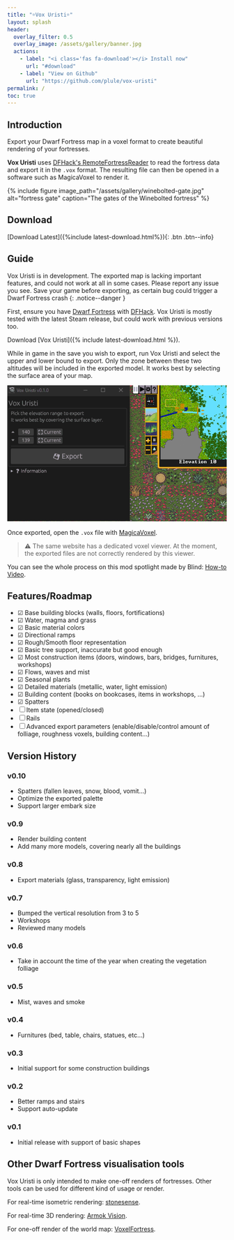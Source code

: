 ```yaml
---
title: "☼Vox Uristi☼"
layout: splash
header:
  overlay_filter: 0.5
  overlay_image: /assets/gallery/banner.jpg
  actions:
    - label: "<i class='fas fa-download'></i> Install now"
      url: "#download"
    - label: "View on Github"
      url: "https://github.com/plule/vox-uristi"
permalink: /
toc: true
---
```


## Introduction

Export your Dwarf Fortress map in a voxel format to create beautiful rendering
of your fortresses.

**Vox Uristi** uses [DFHack's
RemoteFortressReader](https://docs.dfhack.org/en/stable/docs/tools/RemoteFortressReader.html)
to read the fortress data and export it in the `.vox` format. The resulting file
can then be opened in a software such as MagicaVoxel to render it.

{% include figure image_path="/assets/gallery/winebolted-gate.jpg" alt="fortress gate" caption="The gates of the Winebolted fortress" %}

## Download

[Download Latest]({%include latest-download.html%}){: .btn .btn--info}

## Guide

Vox Uristi is in development. The exported map is lacking important features,
and could not work at all in some cases. Please report any issue you see. Save
your game before exporting, as certain bug could trigger a Dwarf Fortress crash
{: .notice--danger }

First, ensure you have [Dwarf
Fortress](https://store.steampowered.com/app/975370/Dwarf_Fortress/) with
[DFHack](https://store.steampowered.com/app/2346660/DFHack__Dwarf_Fortress_Modding_Engine/).
Vox Uristi is mostly tested with the latest Steam release, but could work with
previous versions too.

Download [Vox Uristi]({% include latest-download.html %}).

While in game in the save you wish to export, run Vox Uristi and select the
upper and lower bound to export. Only the zone between these two altitudes will
be included in the exported model. It works best by selecting the surface area
of your map.

![how-to](assets/how-to.gif)

Once exported, open the `.vox` file with [MagicaVoxel](https://ephtracy.github.io/).

> ⚠ The same website has a dedicated voxel viewer. At the moment, the exported
> files are not correctly rendered by this viewer.

You can see the whole process on this mod spotlight made by Blind: [How-to Video](https://www.youtube.com/watch?v=CDqMuBZsNH0).

## Features/Roadmap

- ☑ Base building blocks (walls, floors, fortifications)
- ☑ Water, magma and grass
- ☑ Basic material colors
- ☑ Directional ramps
- ☑ Rough/Smooth floor representation
- ☑ Basic tree support, inaccurate but good enough
- ☑ Most construction items (doors, windows, bars, bridges, furnitures, workshops)
- ☑ Flows, waves and mist
- ☑ Seasonal plants
- ☑ Detailed materials (metallic, water, light emission)
- ☑ Building content (books on bookcases, items in workshops, ...)
- ☑ Spatters
- ☐ Item state (opened/closed)
- ☐ Rails
- ☐ Advanced export parameters (enable/disable/control amount of folliage,
  roughness voxels, building content...)

## Version History

### v0.10

- Spatters (fallen leaves, snow, blood, vomit...)
- Optimize the exported palette
- Support larger embark size

### v0.9

- Render building content
- Add many more models, covering nearly all the buildings

### v0.8

- Export materials (glass, transparency, light emission)

### v0.7

- Bumped the vertical resolution from 3 to 5
- Workshops
- Reviewed many models

### v0.6

- Take in account the time of the year when creating the vegetation folliage

### v0.5

- Mist, waves and smoke

### v0.4

- Furnitures (bed, table, chairs, statues, etc...)

### v0.3

- Initial support for some construction buildings

### v0.2

- Better ramps and stairs
- Support auto-update

### v0.1

- Initial release with support of basic shapes

## Other Dwarf Fortress visualisation tools

Vox Uristi is only intended to make one-off renders of fortresses. Other tools
can be used for different kind of usage or render.

For real-time isometric rendering:
[stonesense](https://docs.dfhack.org/en/stable/docs/tools/stonesense.html).

For real-time 3D rendering: [Armok Vision](https://github.com/RosaryMala/armok-vision).

For one-off render of the world map: [VoxelFortress](https://github.com/RosaryMala/VoxelFortress/releases/tag/v1.0.0).
